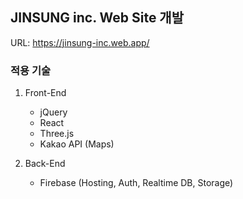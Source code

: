 ## JINSUNG inc. Web Site 개발

URL: https://jinsung-inc.web.app/

### 적용 기술
1. Front-End
    - jQuery
    - React
    - Three.js
    - Kakao API (Maps)

2. Back-End
    - Firebase (Hosting, Auth, Realtime DB, Storage)